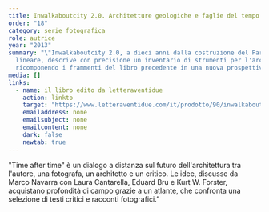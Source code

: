 ```yaml
---
title: Inwalkaboutcity 2.0. Architetture geologiche e faglie del tempo
order: "18"
category: serie fotografica
role: autrice
year: "2013"
summary: "\"Inwalkaboutcity 2.0, a dieci anni dalla costruzione del Parco
  lineare, descrive con precisione un inventario di strumenti per l'architettura
  ricomponendo i frammenti del libro precedente in una nuova prospettiva."
media: []
links:
  - name: il libro edito da letteraventidue
    action: linkto
    target: "https://www.letteraventidue.com/it/prodotto/90/inwalkaboutcity-2-0 "
    emailaddress: none
    emailsubject: none
    emailcontent: none
    dark: false
    newtab: true
---
```

"Time after time" è un dialogo a distanza sul futuro dell'architettura tra l'autore, una fotografa, un architetto e un critico. Le idee, discusse da Marco Navarra con Laura Cantarella, Eduard Bru e Kurt W. Forster, acquistano profondità di campo grazie a un atlante, che confronta una selezione di testi critici e racconti fotografici.”
